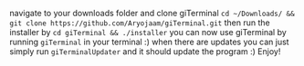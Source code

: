 navigate to your downloads folder and clone giTerminal
`cd ~/Downloads/ && git clone https://github.com/Aryojaam/giTerminal.git`
then run the installer by
`cd giTerminal && ./installer`
you can now use giTerminal by running `giTerminal` in your terminal :)
when there are updates you can just simply run `giTerminalUpdater` and it should update the program :) Enjoy!
